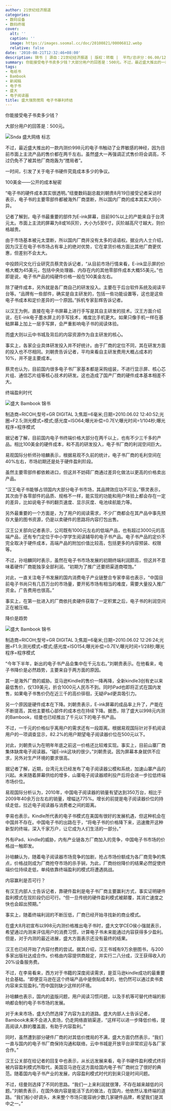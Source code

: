 ```yaml
---
author: 21世纪经济报道
categories:
- 数码设备
- 数码终端
cover:
  alt: ''
  caption: ''
  image: https://images.soomal.cc/doc/20100821/00006812.webp
  relative: false
date: '2010-08-21T12:32:46+08:00'
description: 锦书 | 源自：21世纪经济报道 | 版权：转载 |  平均/总评分：06.00/12
summary: 你能接受电子书卖多少钱？大部分用户的回答是：500元。不过，最近盛大推出的一款内测价998元的电子书触动了业界敏感的神经，因为目前市面上主流产品的售价都在两千左右。虽然盛大一再强调正式售价将会调高，不过仍免不了被其他厂商炮轰为“搅局者”。一时间，引发了关于电子书硬件究竟成本多少的争议
tags:
- 电纸书
- Bambook
- 新闻稿
- 电子书
- 盛大
- 电子阅读器
title: 盛大强势搅局 电子书暴利终结
---
```


你能接受电子书卖多少钱？



大部分用户的回答是：500元。



![Snda 盛大网络 标志](https://images.soomal.cc/doc/20100821/00006812.webp)



不过，最近盛大推出的一款内测价998元的电子书触动了业界敏感的神经，因为目前市面上主流产品的售价都在两千左右。虽然盛大一再强调正式售价将会调高，不过仍免不了被其他厂商炮轰为“搅局者”。



一时间，引发了关于电子书硬件究竟成本多少的争议。



100美金――公开的成本秘密



“电子书的硬件成本其实很透明。”纽曼数码副总裁刘朝贵8月19日接受记者采访时表示，电子书的主要零部件都被海外厂商垄断，所以国内厂商的成本其实大同小异。



记者了解到，电子书最重要的部件为E-ink屏幕，目前90%以上的产能来自于台湾元太。市面上主流的屏幕为8或16灰阶，大小为5至6寸。灰阶越高尺寸越大，则价格越贵。



由于市场基本被元太垄断，所以国内厂商并没有太多的话语权。据业内人士介绍，因为汉王在电子书市场占有率上的绝对优势，它在拿货价格方面比其他厂商更优惠，但差别不会太大。



中投顾问文化行业研究员蔡灵告诉记者，“从目前市场行情来看，E-ink显示屏的价格大概为45美元，包括中央处理器、内存在内的其他零部件成本大概55美元。”也即是说，电子书产品的纯硬件价格一般在100美金左右。



除了硬件成本，另外就是各厂商自己的研发投入。主要在于后台软件系统及阅读平台等。“品牌有一些部件，确实是自主研发的，包括一些功能设置等，这也是这些电子书成本和定价差异的一个原因。”拆机专家彭辉告诉记者。



以汉王为例，直接在电子书屏幕上进行手写是其自主研发的技术。汉王方面介绍说，在E-ink电子墨水屏上的手写技术，难度比手机更大。如果只像手机一样在基础屏幕上加上一层手写屏，会严重影响电子书的阅读体验。



而盛大则以云中书城及背后的内容资源作为自主研发的核心。



事实上，各家企业具体研发投入并不好统计。由于厂商的定位不同，其在研发方面的投入也不尽相同。刘朝贵告诉记者，平均来看自主研发费用大概占成本的10%，并不是主要成本。



蔡灵也认为，目前国内很多电子书厂家基本都是采购组装，不进行显示屏、核心芯片组、通信芯片组等核心技术的研发。这也造成了国产厂商的硬件成本基本相差不大。



终端盈利时代



![盛大 Bambook 锦书](https://images.soomal.cc/doc/20100818/00006793.webp)

制造商=RICOH;型号=GR DIGITAL 3;焦距=6毫米;日期=2010.06.02 12:40:52;光圈=F2.5;测光模式=模式;感光度=ISO64;曝光补偿=0.7EV;曝光时间=1/104秒;曝光程序=程序模式



据记者了解，目前国内电子书终端价格大部分在两千以上，也有不少三千多的产品。相比100美金的硬件成本，和不高的研发投入，电子书厂商的利润空间巨大。



易观国际分析师孙培麟表示，根据易观不久前的统计，电子书厂商的毛利空间在40%左右，市场初期还是处于硬件盈利阶段。



虽然主要零部件都依赖进口，但这并不妨碍厂商通过差异化做法以更高的价格卖出产品。



“汉王电子书能够占领国内大部分电子书市场，其品牌效应功不可没。”蔡灵表示，其次由于各零部件的品质、规格不一样，能实现的功能和用户体验上都会存在一定的差异，比如说电子书的翻页速度、显示灰度、电池续航能力等。



另外最重要的一个方面是，为了用户的阅读需求，不少厂商都会在其产品中事先预存大量的图书资源，仍是以卖硬件的思路将内容打包出售。



汉王公关部向记者表示，公司既有1000元左右的低端产品，也有超过3000元的高端产品，还有专门定位于中小学学生阅读辅导的电子书产品。电子书产品的定价不完全取决于硬件成本，高端产品的附加价值比较高，包括更多的内容预装、权限等。



不过，孙培麟同时表示，虽然在电子书市场发展的初期终端利润颇高，但这并不意味着硬件厂商能独享全部利润。“初期为了推广还要把渠道商喂饱。”



对此，一直关注电子书发展的国内消费电子产业链整合专家李易也表示，“中国目前电子书尚只有几百万台的市场量，要开拓市场有相当的难度，需要大量投入推广资金。广告费用也很高。”



事实上，在第一批进入的厂商依托卖硬件获取了一定积累之后，电子书的利润空间正在被压缩。



降价是趋势



![盛大 Bambook 锦书](https://images.soomal.cc/doc/20100818/00006794.webp)

制造商=RICOH;型号=GR DIGITAL 3;焦距=6毫米;日期=2010.06.02 12:26:24;光圈=F1.9;测光模式=模式;感光度=ISO154;曝光补偿=0.7EV;曝光时间=1/28秒;曝光程序=程序模式



“今年下半年，新出的电子书产品会集中在千元左右。”刘朝贵表示。在他看来，电子书降价是必然趋势，主要来自于两方面的原因。



其一是海外厂商的威胁。亚马逊Kindle的售价一降再降，全新kindle3创有史以来最低售价，仅139美元，折合1000元人民币不到。同时iPad也即将正式在国内发售，如果电子书售价仍在近三千的高价徘徊，无疑iPad更具吸引力。



另一个原因是硬件成本在下降。刘朝贵表示，E-ink屏幕的成品率上升了，产能在不断提高，其他主要核心部件的成本也在持续下降。据悉，除了盛大以998元内测的Bambook，纽曼也已经推出了千元以下的电子书产品。



不过，一千元的价格似乎离用户的需求还有一段距离。根据易观国际针对手机阅读用户的一项调查显示，82.2%的用户期望电子阅读器价位在500元以下。



对此，刘朝贵认为在明年年底之前这一价格还比较难实现。事实上，目前山寨厂商集体缺席电子阅读器。“碰E-ink这块的很少。”刘朝贵说。因为屏幕本身就供不应求，另外对生产环境的要求很高。



据记者了解，近期，台湾元太已经发布了电子阅读器公模和系统，加速山寨产品的兴起。未来随着屏幕供给的增多，山寨电子阅读器顺利投产后将会进一步拉低终端市场价位。



易观国际分析认为，2010年，中国电子阅读器的销量有望达到350万台，相比于2009年40余万台左右的销量，增幅达775%。增长的前提是电子阅读器价位的持续走低，拉近电子阅读器与消费者之间的距离。



李易也表示，Kindle所代表的电子书模式在美国有很好的发展机遇，但这种机会在中国并不存在。中国电子书的出路在于，“将电子书的价格降下来，迅速撒开这种新型的终端，深入千家万户，让它成为人们生活的一部分。”



外有iPad、kindle的威胁，内有产业链各方厂商加入的竞争，中国电子书市场的价格战一触即发。



孙培麟认为，随着电子阅读器市场竞争的加剧，抢占市场份额成为各厂商竞争的焦点，价格战则成为厂商抢夺市场的杀手锏，为此，厂商纷纷降价的结果必然促使终端价位持续走低，单纯依靠终端盈利的模式将遭遇挑战。



内容赢利是否可行？



有汉王内部人士告诉记者，靠硬件盈利是电子书厂商主要赢利方式，事实证明硬件盈利模式在现阶段仍旧可行。“但一旦传统的硬件盈利模式被颠覆，其消亡速度之快也会超出预期。”



事实上，随着终端利润的不断压低，厂商已经开始寻找新的商业模式。



在盛大8月初宣布以998元内测价格推出电子书时，盛大文学CEO侯小强就表示，希望通过内测来评估用户的消费习惯，计算电子书未来能通过内容获得多少盈利。但是，对于内测的最近进展，盛大方面表示还没有最终的结果。



汉王也已经开始了内容付费的尝试。据其介绍，汉王书城有9万余册图书，与200多家出版社达成合作。价格由内容提供商敲定，并实行二八分成，汉王获得收入的20%设备服务费。



不过，在李易看来，西方对于书籍的深度阅读需求，是亚马逊kindle成功的最重要社会基础。“即便亚马逊在这个终端产品中是倒贴成本的，他仍然可以通过卖书卖内容来实现盈利。”而中国则缺少这样的环境。



孙培麟也表示，国内的盗版问题，用户阅读习惯问题，以及手机等可替代终端的影响都会制约电子书市场的发展。



对于未来市场，盛大仍然选择了内容为主的道路。盛大内部人士告诉记者，Bambook未来不会进入卖场，仍走网络直销渠道，“这样可以进一步降低价格，提高阅读人群的覆盖面，有助于内容盈利。”



同时，虽然遭到部分硬件厂商的对其低价搅局的不满，盛大方面仍然表示，“我们一直与国内的电子书厂商保持沟通和联络，云中书城是开放平台非常欢迎与各厂家合作。”



汉王公关部在给记者的回复中也表示，从长远发展来看，电子书硬件盈利模式终将被内容盈利模式所取代，美国亚马逊在这方面给国内电子书厂商树立了很好的典范。随着国内电子书产业的发展，内容盈利模式时代的到来只是时间问题。



不过，纽曼则选择了不同的思路。“我们一上来利润就很薄，不存在越来越低的问题。”刘朝贵表示，在国外做内容是能活下去的做法，在国内，他依然认准终端的道路。“我们船小好调头，未来整个市场只能容纳少数几家硬件品牌，希望我们是其中之一。”